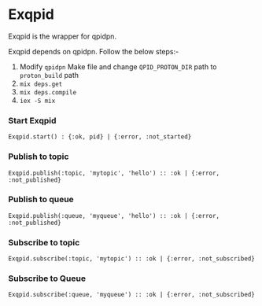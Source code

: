 Exqpid
======
Exqpid is the wrapper for qpidpn.

Exqpid depends on qpidpn. Follow the below steps:-

1. Modify `qpidpn` Make file and change `QPID_PROTON_DIR` path to  `proton_build` path
2. `mix deps.get`
3. `mix deps.compile`
4. `iex -S mix`

### Start Exqpid

	Exqpid.start() : {:ok, pid} | {:error, :not_started}

### Publish to topic

	Exqpid.publish(:topic, 'mytopic', 'hello') :: :ok | {:error, :not_published}

### Publish to queue

	Exqpid.publish(:queue, 'myqueue', 'hello') :: :ok | {:error, :not_published}

### Subscribe to topic

	Exqpid.subscribe(:topic, 'mytopic') :: :ok | {:error, :not_subscribed}

### Subscribe to Queue
	
	Exqpid.subscribe(:queue, 'myqueue') :: :ok | {:error, :not_subscribed}
